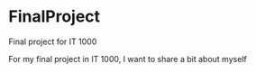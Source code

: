 # FinalProject
 Final project for IT 1000
 
 For my final project in IT 1000, I want to share a bit about myself
